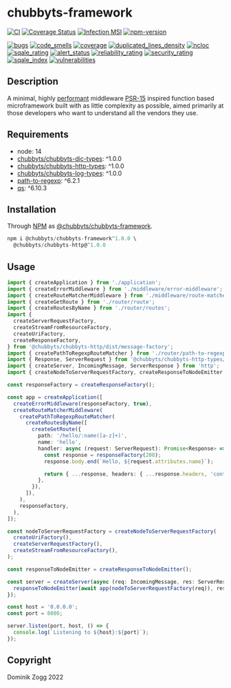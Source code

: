 # chubbyts-framework

[![CI](https://github.com/chubbyts/chubbyts-framework/workflows/CI/badge.svg?branch=master)](https://github.com/chubbyts/chubbyts-framework/actions?query=workflow%3ACI)
[![Coverage Status](https://coveralls.io/repos/github/chubbyts/chubbyts-framework/badge.svg?branch=master)](https://coveralls.io/github/chubbyts/chubbyts-framework?branch=master)
[![Infection MSI](https://badge.stryker-mutator.io/github.com/chubbyts/chubbyts-framework/master)](https://dashboard.stryker-mutator.io/reports/github.com/chubbyts/chubbyts-framework/master)
[![npm-version](https://img.shields.io/npm/v/@chubbyts/chubbyts-framework.svg)](https://www.npmjs.com/package/@chubbyts/chubbyts-framework)

[![bugs](https://sonarcloud.io/api/project_badges/measure?project=chubbyts_chubbyts-framework&metric=bugs)](https://sonarcloud.io/dashboard?id=chubbyts_chubbyts-framework)
[![code_smells](https://sonarcloud.io/api/project_badges/measure?project=chubbyts_chubbyts-framework&metric=code_smells)](https://sonarcloud.io/dashboard?id=chubbyts_chubbyts-framework)
[![coverage](https://sonarcloud.io/api/project_badges/measure?project=chubbyts_chubbyts-framework&metric=coverage)](https://sonarcloud.io/dashboard?id=chubbyts_chubbyts-framework)
[![duplicated_lines_density](https://sonarcloud.io/api/project_badges/measure?project=chubbyts_chubbyts-framework&metric=duplicated_lines_density)](https://sonarcloud.io/dashboard?id=chubbyts_chubbyts-framework)
[![ncloc](https://sonarcloud.io/api/project_badges/measure?project=chubbyts_chubbyts-framework&metric=ncloc)](https://sonarcloud.io/dashboard?id=chubbyts_chubbyts-framework)
[![sqale_rating](https://sonarcloud.io/api/project_badges/measure?project=chubbyts_chubbyts-framework&metric=sqale_rating)](https://sonarcloud.io/dashboard?id=chubbyts_chubbyts-framework)
[![alert_status](https://sonarcloud.io/api/project_badges/measure?project=chubbyts_chubbyts-framework&metric=alert_status)](https://sonarcloud.io/dashboard?id=chubbyts_chubbyts-framework)
[![reliability_rating](https://sonarcloud.io/api/project_badges/measure?project=chubbyts_chubbyts-framework&metric=reliability_rating)](https://sonarcloud.io/dashboard?id=chubbyts_chubbyts-framework)
[![security_rating](https://sonarcloud.io/api/project_badges/measure?project=chubbyts_chubbyts-framework&metric=security_rating)](https://sonarcloud.io/dashboard?id=chubbyts_chubbyts-framework)
[![sqale_index](https://sonarcloud.io/api/project_badges/measure?project=chubbyts_chubbyts-framework&metric=sqale_index)](https://sonarcloud.io/dashboard?id=chubbyts_chubbyts-framework)
[![vulnerabilities](https://sonarcloud.io/api/project_badges/measure?project=chubbyts_chubbyts-framework&metric=vulnerabilities)](https://sonarcloud.io/dashboard?id=chubbyts_chubbyts-framework)

## Description

A minimal, highly [performant][2] middleware [PSR-15][3] inspired function based microframework built with as little complexity as possible, aimed primarily at those developers who want to understand all the vendors they use.

## Requirements

 * node: 14
 * [chubbyts/chubbyts-dic-types][4]: ^1.0.0
 * [chubbyts/chubbyts-http-types][5]: ^1.0.0
 * [chubbyts/chubbyts-log-types][6]: ^1.0.0
 * [path-to-regexp][7]: ^6.2.1
 * [qs][8]: ^6.10.3

## Installation

Through [NPM](https://www.npmjs.com) as [@chubbyts/chubbyts-framework][1].

```ts
npm i @chubbyts/chubbyts-framework^1.0.0 \
  @chubbyts/chubbyts-http@^1.0.0
```

## Usage

```ts
import { createApplication } from './application';
import { createErrorMiddleware } from './middleware/error-middleware';
import { createRouteMatcherMiddleware } from './middleware/route-matcher-middleware';
import { createGetRoute } from './router/route';
import { createRoutesByName } from './router/routes';
import {
  createServerRequestFactory,
  createStreamFromResourceFactory,
  createUriFactory,
  createResponseFactory,
} from '@chubbyts/chubbyts-http/dist/message-factory';
import { createPathToRegexpRouteMatcher } from './router/path-to-regexp-router';
import { Response, ServerRequest } from '@chubbyts/chubbyts-http-types/dist/message';
import { createServer, IncomingMessage, ServerResponse } from 'http';
import { createNodeToServerRequestFactory, createResponseToNodeEmitter } from './server/node-http';

const responseFactory = createResponseFactory();

const app = createApplication([
  createErrorMiddleware(responseFactory, true),
  createRouteMatcherMiddleware(
    createPathToRegexpRouteMatcher(
      createRoutesByName([
        createGetRoute({
          path: '/hello/:name([a-z]+)',
          name: 'hello',
          handler: async (request: ServerRequest): Promise<Response> => {
            const response = responseFactory(200);
            response.body.end(`Hello, ${request.attributes.name}`);

            return { ...response, headers: { ...response.headers, 'content-type': ['text/html'] } };
          },
        }),
      ]),
    ),
    responseFactory,
  ),
]);

const nodeToServerRequestFactory = createNodeToServerRequestFactory(
  createUriFactory(),
  createServerRequestFactory(),
  createStreamFromResourceFactory(),
);

const responseToNodeEmitter = createResponseToNodeEmitter();

const server = createServer(async (req: IncomingMessage, res: ServerResponse) => {
  responseToNodeEmitter(await app(nodeToServerRequestFactory(req)), res);
});

const host = '0.0.0.0';
const port = 8080;

server.listen(port, host, () => {
  console.log(`Listening to ${host}:${port}`);
});
```

## Copyright

Dominik Zogg 2022

[1]: https://www.npmjs.com/package/@chubbyts/chubbyts-framework
[2]: https://web-frameworks-benchmark.netlify.app/result
[3]: https://www.php-fig.org/psr/psr-15
[4]: https://www.npmjs.com/package/@chubbyts/chubbyts-dic-types
[5]: https://www.npmjs.com/package/@chubbyts/chubbyts-http-types
[6]: https://www.npmjs.com/package/@chubbyts/chubbyts-log-types
[7]: https://www.npmjs.com/package/path-to-regexp
[8]: https://www.npmjs.com/package/qs
